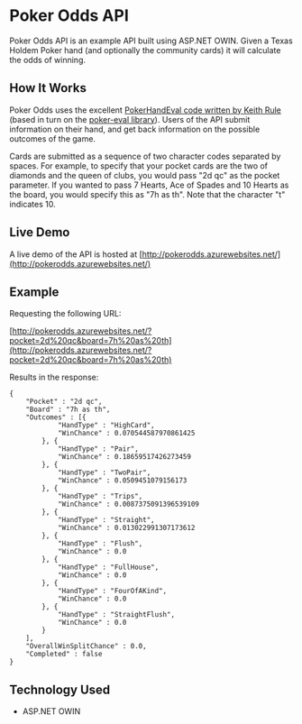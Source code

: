 # Poker Odds API #

Poker Odds API is an example API built using ASP.NET OWIN. Given a Texas Holdem Poker hand (and optionally the community cards) it will calculate the odds of winning.

## How It Works ##

Poker Odds uses the excellent [PokerHandEval code written by Keith Rule](http://www.codeproject.com/Articles/12279/Fast-Texas-Holdem-Hand-Evaluation-and-Analysis) (based in turn on the [poker-eval library](http://pokersource.sourceforge.net/)). Users of the API submit information on their hand, and get back information on the possible outcomes of the game.

Cards are submitted as a sequence of two character codes separated by spaces. For example, to specify that your pocket cards are the two of diamonds and the queen of clubs, you would pass "2d qc" as the pocket parameter. If you wanted to pass 7 Hearts, Ace of Spades and 10 Hearts as the board, you would specify this as "7h as th". Note that the character "t" indicates 10.

## Live Demo ##

A live demo of the API is hosted at [http://pokerodds.azurewebsites.net/](http://pokerodds.azurewebsites.net/)

## Example ##

Requesting the following URL:

[http://pokerodds.azurewebsites.net/?pocket=2d%20qc&board=7h%20as%20th](http://pokerodds.azurewebsites.net/?pocket=2d%20qc&board=7h%20as%20th)

Results in the response:

	{
		"Pocket" : "2d qc",
		"Board" : "7h as th",
		"Outcomes" : [{
				"HandType" : "HighCard",
				"WinChance" : 0.070544587970861425
			}, {
				"HandType" : "Pair",
				"WinChance" : 0.18659517426273459
			}, {
				"HandType" : "TwoPair",
				"WinChance" : 0.0509451079156173
			}, {
				"HandType" : "Trips",
				"WinChance" : 0.0087375091396539109
			}, {
				"HandType" : "Straight",
				"WinChance" : 0.013022991307173612
			}, {
				"HandType" : "Flush",
				"WinChance" : 0.0
			}, {
				"HandType" : "FullHouse",
				"WinChance" : 0.0
			}, {
				"HandType" : "FourOfAKind",
				"WinChance" : 0.0
			}, {
				"HandType" : "StraightFlush",
				"WinChance" : 0.0
			}
		],
		"OverallWinSplitChance" : 0.0,
		"Completed" : false
	}

## Technology Used ##

- ASP.NET OWIN

